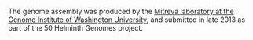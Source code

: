 [//]: # (Created by ./bin/manage_files.pl from ./species/Trichinella_nativa/PRJNA179527/Trichinella_nativa_PRJNA179527.assembly.html on Thu Jun 11 13:46:13 2020)
The genome assembly was produced by the [Mitreva laboratory at the Genome Institute of Washington University](http://genome.wustl.edu/people/groups/detail/mitreva-lab/), and submitted in late 2013 as part of the 50 Helminth Genomes project.
